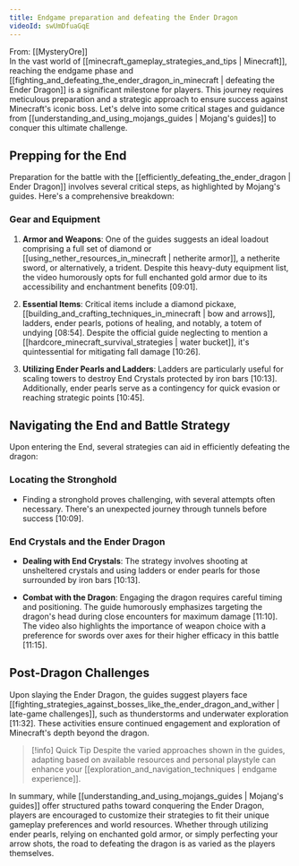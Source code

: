 ```yaml
---
title: Endgame preparation and defeating the Ender Dragon
videoId: swUmDfuaGqE
---
```


From: [[MysteryOre]] <br/> 
In the vast world of [[minecraft_gameplay_strategies_and_tips | Minecraft]], reaching the endgame phase and [[fighting_and_defeating_the_ender_dragon_in_minecraft | defeating the Ender Dragon]] is a significant milestone for players. This journey requires meticulous preparation and a strategic approach to ensure success against Minecraft's iconic boss. Let's delve into some critical stages and guidance from [[understanding_and_using_mojangs_guides | Mojang's guides]] to conquer this ultimate challenge.

## Prepping for the End

Preparation for the battle with the [[efficiently_defeating_the_ender_dragon | Ender Dragon]] involves several critical steps, as highlighted by Mojang's guides. Here's a comprehensive breakdown:

### Gear and Equipment

1. **Armor and Weapons**: One of the guides suggests an ideal loadout comprising a full set of diamond or [[using_nether_resources_in_minecraft | netherite armor]], a netherite sword, or alternatively, a trident. Despite this heavy-duty equipment list, the video humorously opts for full enchanted gold armor due to its accessibility and enchantment benefits <a class="yt-timestamp" data-t="09:01">[09:01]</a>.

2. **Essential Items**: Critical items include a diamond pickaxe, [[building_and_crafting_techniques_in_minecraft | bow and arrows]], ladders, ender pearls, potions of healing, and notably, a totem of undying <a class="yt-timestamp" data-t="08:54">[08:54]</a>. Despite the official guide neglecting to mention a [[hardcore_minecraft_survival_strategies | water bucket]], it's quintessential for mitigating fall damage <a class="yt-timestamp" data-t="10:26">[10:26]</a>.

3. **Utilizing Ender Pearls and Ladders**: Ladders are particularly useful for scaling towers to destroy End Crystals protected by iron bars <a class="yt-timestamp" data-t="10:13">[10:13]</a>. Additionally, ender pearls serve as a contingency for quick evasion or reaching strategic points <a class="yt-timestamp" data-t="10:45">[10:45]</a>.

## Navigating the End and Battle Strategy

Upon entering the End, several strategies can aid in efficiently defeating the dragon:

### Locating the Stronghold

- Finding a stronghold proves challenging, with several attempts often necessary. There's an unexpected journey through tunnels before success <a class="yt-timestamp" data-t="10:09">[10:09]</a>.

### End Crystals and the Ender Dragon

- **Dealing with End Crystals**: The strategy involves shooting at unsheltered crystals and using ladders or ender pearls for those surrounded by iron bars <a class="yt-timestamp" data-t="10:13">[10:13]</a>.

- **Combat with the Dragon**: Engaging the dragon requires careful timing and positioning. The guide humorously emphasizes targeting the dragon's head during close encounters for maximum damage <a class="yt-timestamp" data-t="11:10">[11:10]</a>. The video also highlights the importance of weapon choice with a preference for swords over axes for their higher efficacy in this battle <a class="yt-timestamp" data-t="11:15">[11:15]</a>.

## Post-Dragon Challenges

Upon slaying the Ender Dragon, the guides suggest players face [[fighting_strategies_against_bosses_like_the_ender_dragon_and_wither | late-game challenges]], such as thunderstorms and underwater exploration <a class="yt-timestamp" data-t="11:32">[11:32]</a>. These activities ensure continued engagement and exploration of Minecraft's depth beyond the dragon.

> [!info] Quick Tip
> Despite the varied approaches shown in the guides, adapting based on available resources and personal playstyle can enhance your [[exploration_and_navigation_techniques | endgame experience]].

In summary, while [[understanding_and_using_mojangs_guides | Mojang's guides]] offer structured paths toward conquering the Ender Dragon, players are encouraged to customize their strategies to fit their unique gameplay preferences and world resources. Whether through utilizing ender pearls, relying on enchanted gold armor, or simply perfecting your arrow shots, the road to defeating the dragon is as varied as the players themselves.
